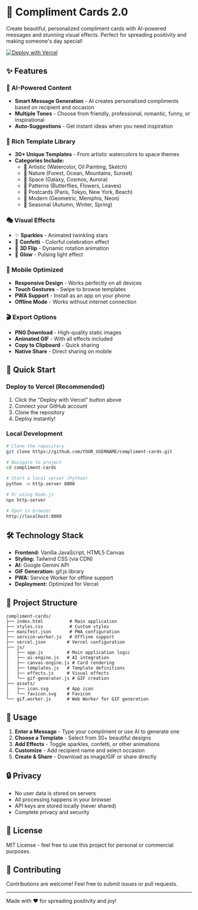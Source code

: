 # 🎨 Compliment Cards 2.0

Create beautiful, personalized compliment cards with AI-powered messages and stunning visual effects. Perfect for spreading positivity and making someone's day special!

[![Deploy with Vercel](https://vercel.com/button)](https://vercel.com/new/clone?repository-url=https://github.com/YOUR_USERNAME/YOUR_REPO)

## ✨ Features

### 🤖 AI-Powered Content
- **Smart Message Generation** - AI creates personalized compliments based on recipient and occasion
- **Multiple Tones** - Choose from friendly, professional, romantic, funny, or inspirational
- **Auto-Suggestions** - Get instant ideas when you need inspiration

### 🎨 Rich Template Library
- **30+ Unique Templates** - From artistic watercolors to space themes
- **Categories Include:**
  - 🎨 Artistic (Watercolor, Oil Painting, Sketch)
  - 🌿 Nature (Forest, Ocean, Mountains, Sunset)
  - 🌌 Space (Galaxy, Cosmos, Aurora)
  - 🦋 Patterns (Butterflies, Flowers, Leaves)
  - 📮 Postcards (Paris, Tokyo, New York, Beach)
  - 🔷 Modern (Geometric, Memphis, Neon)
  - 🍂 Seasonal (Autumn, Winter, Spring)

### 🎭 Visual Effects
- ✨ **Sparkles** - Animated twinkling stars
- 🎊 **Confetti** - Colorful celebration effect
- 💫 **3D Flip** - Dynamic rotation animation
- 🌟 **Glow** - Pulsing light effect

### 📱 Mobile Optimized
- **Responsive Design** - Works perfectly on all devices
- **Touch Gestures** - Swipe to browse templates
- **PWA Support** - Install as an app on your phone
- **Offline Mode** - Works without internet connection

### 🎬 Export Options
- **PNG Download** - High-quality static images
- **Animated GIF** - With all effects included
- **Copy to Clipboard** - Quick sharing
- **Native Share** - Direct sharing on mobile

## 🚀 Quick Start

### Deploy to Vercel (Recommended)

1. Click the "Deploy with Vercel" button above
2. Connect your GitHub account
3. Clone the repository
4. Deploy instantly!

### Local Development

```bash
# Clone the repository
git clone https://github.com/YOUR_USERNAME/compliment-cards.git

# Navigate to project
cd compliment-cards

# Start a local server (Python)
python -m http.server 8000

# Or using Node.js
npx http-server

# Open in browser
http://localhost:8000
```

## 🛠️ Technology Stack

- **Frontend:** Vanilla JavaScript, HTML5 Canvas
- **Styling:** Tailwind CSS (via CDN)
- **AI:** Google Gemini API
- **GIF Generation:** gif.js library
- **PWA:** Service Worker for offline support
- **Deployment:** Optimized for Vercel

## 📂 Project Structure

```
compliment-cards/
├── index.html          # Main application
├── styles.css          # Custom styles
├── manifest.json       # PWA configuration
├── service-worker.js   # Offline support
├── vercel.json        # Vercel configuration
├── js/
│   ├── app.js         # Main application logic
│   ├── ai-engine.js   # AI integration
│   ├── canvas-engine.js # Card rendering
│   ├── templates.js   # Template definitions
│   ├── effects.js     # Visual effects
│   └── gif-generator.js # GIF creation
├── assets/
│   ├── icon.svg       # App icon
│   └── favicon.svg    # Favicon
└── gif.worker.js      # Web Worker for GIF generation
```

## 🎯 Usage

1. **Enter a Message** - Type your compliment or use AI to generate one
2. **Choose a Template** - Select from 30+ beautiful designs
3. **Add Effects** - Toggle sparkles, confetti, or other animations
4. **Customize** - Add recipient name and select occasion
5. **Create & Share** - Download as image/GIF or share directly

## 🔒 Privacy

- No user data is stored on servers
- All processing happens in your browser
- API keys are stored locally (never shared)
- Complete privacy and security

## 📄 License

MIT License - feel free to use this project for personal or commercial purposes.

## 🤝 Contributing

Contributions are welcome! Feel free to submit issues or pull requests.

---

Made with ❤️ for spreading positivity and joy! 